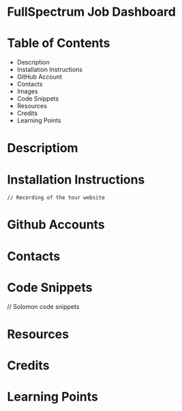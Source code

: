 # FullSpectrum Job Dashboard

# Table of Contents
- Description
- Installation Instructions
- GitHub Account
- Contacts
- Images
- Code Snippets
- Resources
- Credits
- Learning Points


# Descriptiom

# Installation Instructions
    // Recording of the tour website
# Github Accounts

# Contacts

# Code Snippets
// Solomon code snippets 

# Resources

# Credits

# Learning Points
